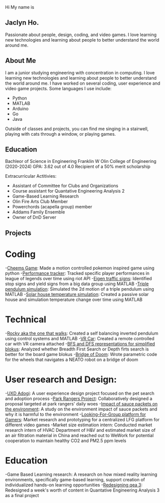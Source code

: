 Hi My name is 
## Jaclyn Ho.
Passionate about people, design, coding, and video games. I love learning new technologies and learning about people to better understand the world around me.


## About Me
I am a junior studying engineering with concentration in computing. I love learning new technologies and learning about people to better understand the world around me. I have worked on several coding, user experience and video game projects. Some languages I use include:
- Python
- MATLAB
- Arduino
- Go
- Java

Outside of classes and projects, you can find me singing in a stairwell, playing with cats through a window, or playing games.

## Education
Bachleor of Science in Engineering
Franklin W Olin College of Engineering (2020-2024)
GPA: 3.62 out of 4.0
Recipient of a 50% merit scholarship

Extracurricular Actitivies:
- Assistant of Committee for Clubs and Organizations
- Course assistant for Quantative Engineering Analysis 2
- Game-Based Learning Research
- Olin Fire Arts Club Member
- Powerchords (acapella group) member
- Addams Family Ensemble
- Owner of DnD Server

## Projects
# Coding
-[Cheems Game](https://github.com/olincollege/cheems-game/blob/main/docs/README.md):
	Made a motion controlled pokemon inspired game using python
-[Performance tracker](https://github.com/olincollege/league-performance-analyzer/blob/main/Comp_Essay.ipynb):
        Tracked specific player performances in league of legends over time using riot API
-[Eigen traffic signs](https://docs.google.com/document/d/1RXxdRxFPPxvBeo-laqhylgFfT2BGantYx0W-YoCq28k/edit?usp=sharing):
        Identified stop signs and yield signs from a big data group using MATLAB
-[Triple pendulum simulation](https://docs.google.com/document/d/1-e7YI3iI-V2ByAeJksbkrdiXQE_j-TjKbv4OMKitXHA/edit?usp=sharing):
        Simulated the 2d motion of a triple pendulum using MATLAB
-[Solar house temperature simulation](https://docs.google.com/document/d/1kxpSMF4g9S6eldswnY0EYNBL6Ne6coXY6i_IWRYSXBo/edit?usp=sharing):
        Created a passive solar house and simulation temperature change over time using MATLAB
# Technical
-[Rocky aka the one that walks](https://docs.google.com/document/d/1pa4henhJ0C_qMIdlytwz5s30eXm5KJHSjmJNv5kvWZk/edit?usp=sharing):
        Created a self balancing inverted pendulum using control systems and MATLAB
-[VR Car](https://olincollege.github.io/pie-2021-03/VRCar/):
	Created a remote controlled car with VR camera attached
-[BFS and DFS representations for simplified blokus](https://docs.google.com/presentation/d/1FR7OvHdcLA5QJx3LN92G4XUWDZ8mtdmACLEUQt3Y2Bc/edit?usp=sharing):
	Analyzed whether Breadth First Search or Depth firts search is better for the board game blokus
-[Bridge of Doom](https://docs.google.com/document/d/1GJgfp6_DRsqKW1prQz31OjySqgERteayN-b3uLEdtKo/edit?usp=sharing):
	Wrote parametric code for the wheels that navigates a NEATO robot on a bridge of doom


# User research and Design:
-[UXD Adogi](https://drive.google.com/file/d/1ziCPP4O2XVuSco3qBUUYJlIGi6-MlW_S/view?usp=sharing):
	A user experience design project focused on the pet search and adoption process
-[Park Rangers Project](https://drive.google.com/drive/folders/1ScRanZuc9mZxOKTZUhXSxzi2utCa20_F?usp=sharing):
	Collaboratively designed a proposal targeted at park rangers' daily woes
-[Impact of sauce packets on the environment](https://drive.google.com/file/d/1fW8T57gan4d98lUqtkl8lS_PWvAR3JV8/view?usp=sharing):
	A study on the environment impact of sauce packets and why it is harmful to the environment
-[Looking-For-Group platform for Gamers](https://drive.google.com/drive/folders/1y1HtHUL_onXXZWjSzyGmHnuK2MV10szx?usp=sharing):
	Market research and prototyping for a centralized LFG platform for different video games
-Market size estimation intern:
	Conducted market research intern of HVAC Department of H&V and estimated market size of an air filtration material in China and reached out to WeWork for potential cooperation to maintain healthy CO2 and PM2.5 ppm levels


# Education
-Game Based Learning research:
	A research on how mixed reality learning environments, specifically game-based learning, support creation of individualized hands-on learning opportunities
-[Redesigning qea 3](https://drive.google.com/drive/folders/1NterEjpaiqDCD3esMe5Ry9PzUVrNHkNg?usp=sharing):
	Redesigned a week's worth of content in Quantative Engineering Analysis 3 as a final project
